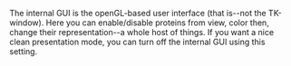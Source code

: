 The internal GUI is the openGL-based user interface (that is\--not the
TK-window). Here you can enable/disable proteins from view, color then,
change their representation\--a whole host of things. If you want a nice
clean presentation mode, you can turn off the internal GUI using this
setting.
